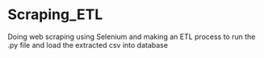 # Scraping_ETL
 Doing web scraping using Selenium and making an ETL process to run the .py file and load the extracted csv into database
